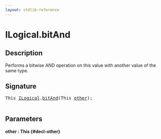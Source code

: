 ```yaml
---
layout: stdlib-reference
---
```


# ILogical\.bitAnd

## Description

Performs a bitwise AND operation on this value with another value of the same type.




## Signature 

<pre>
<span class="code_keyword">This</span> <a href="/stdlib-reference/interfaces/ilogical-01/index" class="code_type">ILogical</a>.<a href="/stdlib-reference/interfaces/ilogical-01/bitand-3">bitAnd</a>(<span class="code_keyword">This</span> <a href="/stdlib-reference/interfaces/ilogical-01/bitand-3#decl-other" class="code_param">other</a>);

</pre>

## Parameters

#### other  : This {#decl-other}

